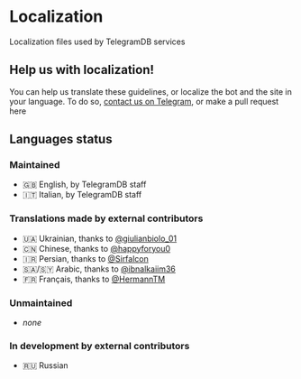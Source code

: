 # Localization
Localization files used by TelegramDB services

## Help us with localization!
You can help us translate these guidelines, or localize the bot and the site in your language. To do so, [contact us on Telegram](https://t.me/tgdb_support), or make a pull request here

## Languages status
### Maintained
 - 🇬🇧 English, by TelegramDB staff
 - 🇮🇹 Italian, by TelegramDB staff

### Translations made by external contributors
- 🇺🇦 Ukrainian, thanks to [@giulianbiolo_01](https://t.me/giulianbiolo_01)
- 🇨🇳 Chinese, thanks to [@happyforyou0](https://t.me/happyforyou0)
- 🇮🇷 Persian, thanks to [@Sirfalcon](https://t.me/Sirfalcon)
- 🇸🇦/🇸🇾 Arabic, thanks to [@ibnalkaiim36](https://t.me/ibnalkaiim36)
- 🇫🇷 Français, thanks to [@HermannTM](https://t.me/HermannTM)

### Unmaintained
 - _none_

### In development by external contributors
 - 🇷🇺 Russian
